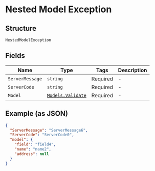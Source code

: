 
# Nested Model Exception

## Structure

`NestedModelException`

## Fields

| Name | Type | Tags | Description |
|  --- | --- | --- | --- |
| `ServerMessage` | `string` | Required | - |
| `ServerCode` | `string` | Required | - |
| `Model` | [`Models.Validate`](/doc/models/validate.md) | Required | - |

## Example (as JSON)

```json
{
  "ServerMessage": "ServerMessage6",
  "ServerCode": "ServerCode0",
  "model": {
    "field": "field4",
    "name": "name2",
    "address": null
  }
}
```

